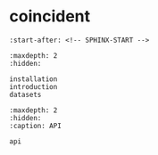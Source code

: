 # coincident

```{include} ../README.md
:start-after: <!-- SPHINX-START -->
```

```{toctree}
:maxdepth: 2
:hidden:

installation
introduction
datasets
```

```{toctree}
:maxdepth: 2
:hidden:
:caption: API

api
```
